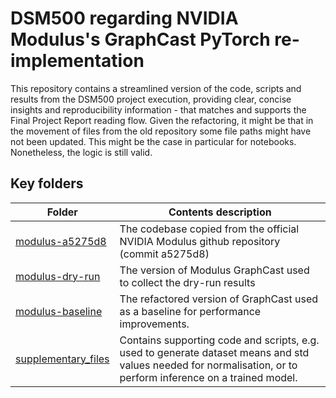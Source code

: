 # DSM500 regarding NVIDIA Modulus's GraphCast PyTorch re-implementation

This repository contains a streamlined version of the code, scripts and results from the DSM500 project execution, providing clear, concise insights and reproducibility information - that matches and supports the Final Project Report reading flow. Given the refactoring, it might be that in the movement of files from the old repository some file paths might have not been updated. This might be the case in particular for notebooks. Nonetheless, the logic is still valid.


## Key folders

| Folder | Contents description |
|--------|-------------|
| [modulus-a5275d8](./modulus-a5275d8) | The codebase copied from the official NVIDIA Modulus github repository (commit a5275d8) |
| [modulus-dry-run](./modulus-dry-run) | The version of Modulus GraphCast used to collect the dry-run results |
| [modulus-baseline](./modulus-baseline) | The refactored version of GraphCast used as a baseline for performance improvements. |
| [supplementary_files](./supplementary_files) | Contains supporting code and scripts, e.g. used to generate dataset means and std values needed for normalisation, or to perform inference on a trained model. |
